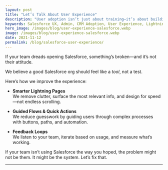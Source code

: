 ```yaml
---
layout: post
title: "Let’s Talk About User Experience"
description: "User adoption isn’t just about training—it’s about building Salesforce to support the way people *actually* work."
keywords: Salesforce UX, Admin, CRM Adoption, User Experience, Lightning Pages
hero_image: /images/blog/user-experience-salesforce.webp
image: /images/blog/user-experience-salesforce.webp
date: 2021-11-12
permalink: /blog/salesforce-user-experience/
---
```


If your team dreads opening Salesforce, something’s broken—and it’s not their attitude.

We believe a good Salesforce org should feel like a *tool*, not a test.

Here’s how we improve the experience:

- **Smarter Lightning Pages**  
  We remove clutter, surface the most relevant info, and design for speed—not endless scrolling.

- **Guided Flows & Quick Actions**  
  We reduce guesswork by guiding users through complex processes with buttons, paths, and automation.

- **Feedback Loops**  
  We listen to your team, iterate based on usage, and measure what’s working.

If your team isn’t using Salesforce the way you hoped, the problem might not be them. It might be the system. Let’s fix that.

---
